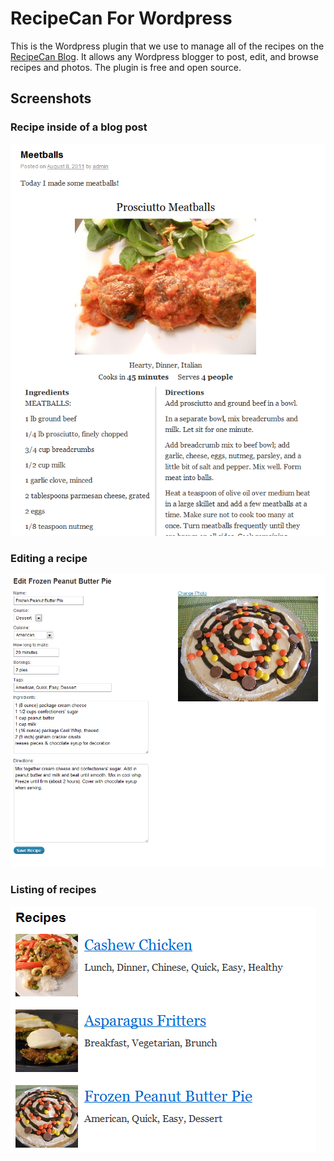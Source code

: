 # RecipeCan For Wordpress

This is the Wordpress plugin that we use to manage all of the recipes on the
[RecipeCan Blog](http://www.recipecan.com/blog/).  It allows any Wordpress blogger
to post, edit, and browse recipes and photos.  The plugin is free and open source.

## Screenshots

### Recipe inside of a blog post

![Post](https://github.com/ryanto/RecipeCan-Recipes/raw/master/images/demo/post.png)

### Editing a recipe

![Editing](https://github.com/ryanto/RecipeCan-Recipes/raw/master/images/demo/edit.png)

### Listing of recipes

![Listing](https://github.com/ryanto/RecipeCan-Recipes/raw/master/images/demo/list.png)